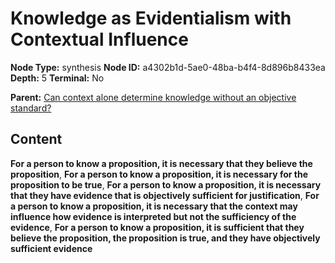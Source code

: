 # Knowledge as Evidentialism with Contextual Influence

**Node Type:** synthesis
**Node ID:** a4302b1d-5ae0-48ba-b4f4-8d896b8433ea
**Depth:** 5
**Terminal:** No

**Parent:** [Can context alone determine knowledge without an objective standard?](can-context-alone-determine-knowledge-without-an-objective-standard-antithesis-2cf0b283-1261-43af-ab05-87d323c81c96.md)

## Content

**For a person to know a proposition, it is necessary that they believe the proposition**, **For a person to know a proposition, it is necessary for the proposition to be true**, **For a person to know a proposition, it is necessary that they have evidence that is objectively sufficient for justification**, **For a person to know a proposition, it is necessary that the context may influence how evidence is interpreted but not the sufficiency of the evidence**, **For a person to know a proposition, it is sufficient that they believe the proposition, the proposition is true, and they have objectively sufficient evidence**
